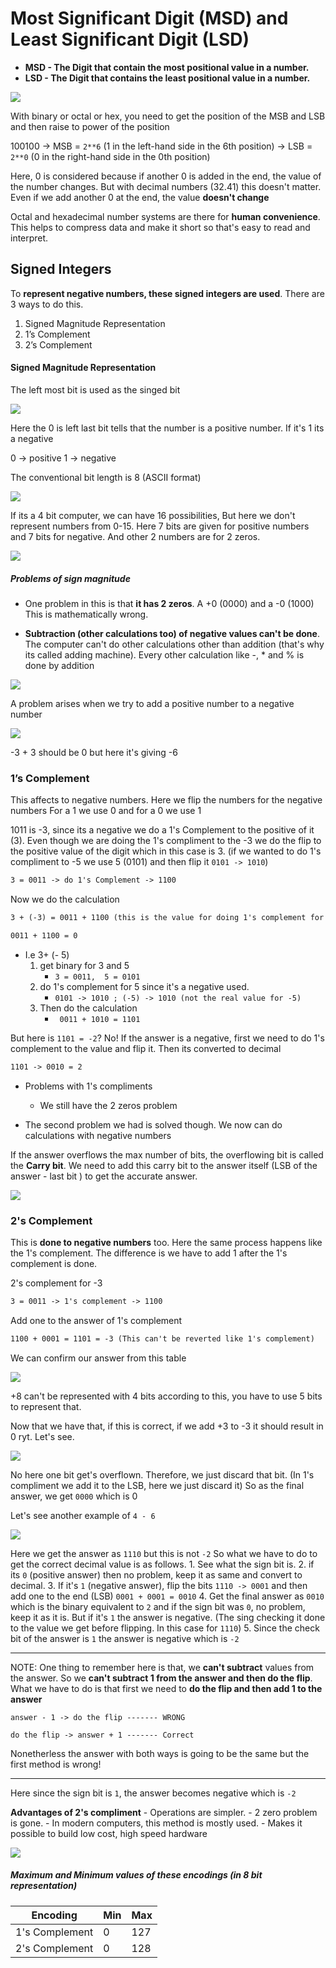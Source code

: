 
# Most Significant Digit (MSD) and Least Significant Digit (LSD)


- **MSD - The Digit that contain the most positional value in a number.** 
- **LSD - The Digit that contains the least positional value in a number.**

![](../../../assets/Images%201/Pasted%20image%2020220903124702.png)

With binary or octal or hex, you need to get the position of the MSB and LSB and then raise to power of the position

100100 
	-> MSB = `2**6` (1 in the left-hand side in the 6th position)
	-> LSB = `2**0` (0 in the right-hand side in the 0th position)

Here, 0 is considered because if another 0 is added in the end, the value of the number changes. But with decimal numbers (32.41) this doesn't matter. Even if we add another 0 at the end, the value **doesn't change**

Octal and hexadecimal number systems are there for **human convenience**. This helps to compress data and make it short so that's easy to read and interpret. 


## Signed Integers

To **represent negative numbers, these signed integers are used**. There are 3 ways to do this.
1. Signed Magnitude Representation
2.  1’s Complement
3. 2’s Complement


#### Signed Magnitude Representation

The left most bit is used as the singed bit

![](../../../assets/Images%201/Pasted%20image%2020220903130345.png)

Here the 0 is left last bit tells that the number is a positive number. If it's 1 its a negative

0 -> positive
1 -> negative

The conventional bit length is 8 (ASCII format)

![](../../../assets/Images%201/Pasted%20image%2020220903130515.png)

If its a 4 bit computer, we can have 16 possibilities, But here we don't represent numbers from 0-15. Here 7 bits are given for positive numbers and 7 bits for negative. And other 2 numbers are for 2 zeros.

![](../../../assets/Images%201/Pasted%20image%2020220903130941.png)

##### Problems of sign magnitude
- One problem in this is that **it has 2 zeros**. A +0 (0000) and a -0 (1000) This is mathematically wrong.

- **Subtraction (other calculations too) of negative values can't be done**. The computer can't do other calculations other than addition (that's why its called adding machine). Every other calculation like -, * and % is done by addition

![](../../../assets/Images%201/Pasted%20image%2020220903131305.png)

A problem arises when we try to add a positive number to a negative number

![](../../../assets/Images%201/Pasted%20image%2020220903131419.png)

-3 + 3 should be 0 but here it's giving -6

### 1’s Complement

This affects to negative numbers. Here we flip the numbers for the negative numbers
For a 1 we use 0 and for a 0 we use 1

1011 is -3, since its a negative we do a 1's Complement  to the positive of it (3). Even though we are doing the 1's compliment to the -3 we do the flip to the positive value of the digit which in this case is 3. (if we wanted to do 1's compliment to -5 we use 5 (0101) and then flip it `0101 -> 1010`)

```txt
3 = 0011 -> do 1's Complement -> 1100
```

Now we do the calculation

```txt
3 + (-3) = 0011 + 1100 (this is the value for doing 1's complement for 3) 

0011 + 1100 = 0
```

- I.e 3+ (- 5) 
	1. get binary for 3 and 5
		- `3 = 0011,  5 = 0101`
	2. do 1's complement for 5 since it's a negative used.
		 - `0101 -> 1010 ; (-5) -> 1010 (not the real value for -5)`
	3. Then do the calculation
		 - ` 0011 + 1010 = 1101`

But here is `1101 = -2`? No! If  the answer is a negative, first we need to do 1's complement to the value and flip it. Then its converted to decimal

```txt
1101 -> 0010 = 2
```

- Problems with 1's compliments
	- We still have the 2 zeros problem

- The second problem we had is solved though. We now can do calculations with negative numbers

If the answer overflows the max number of bits, the overflowing bit is called the **Carry bit**. We need to add this carry bit to the answer itself (LSB of the answer - last bit ) to get the accurate answer.

![](../../../assets/Images%201/Pasted%20image%2020220907105830.png)

### 2's Complement 

This is **done to negative numbers** too. Here the same process happens like the 1's complement. The difference is we have to add 1 after the 1's complement is done.

2's complement for -3
```txt
3 = 0011 -> 1's complement -> 1100
```

Add one to the answer of 1's complement

```txt
1100 + 0001 = 1101 = -3 (This can't be reverted like 1's complement)
```

We can confirm our answer from this table

![](../../../assets/Images%201/Pasted%20image%2020220910121658.png)

+8 can't be represented with 4 bits according to this, you have to use 5 bits to represent that.

Now that we have that, if this is correct, if we add +3 to -3 it should result in 0 ryt. Let's see.

![](/IT/Images/Pasted%20image%2020220910122102.png|300)

No here one bit get's overflown. Therefore, we just discard that bit. (In 1's compliment we add it to the LSB, here we just discard it) So as the final answer, we get `0000` which is 0

Let's see another example of `4 - 6`

![](../../../assets/Images%201/Pasted%20image%2020220910122631.png)

Here we get the answer as `1110` but this is not `-2` So what we have to do to get the correct decimal value is as follows.
	1. See what the sign bit is.
	2. if its `0` (positive answer) then no problem, keep it as same and convert to decimal. 
	3. If it's `1` (negative answer), flip the bits `1110 -> 0001` and then add one to the end (LSB) `0001 + 0001 = 0010`
	4. Get the final answer as `0010` which is the binary equivalent to `2`  and if the sign bit was `0`, no problem, keep it as it is. But if it's `1` the answer is negative. (The sing checking it done to the value we get before flipping. In this case for `1110`)
	5. Since the check bit of the answer is `1`  the answer is negative which is `-2`

---
NOTE: One thing to remember here is that, we **can't subtract** values from the answer. So we **can't subtract 1 from the answer and then do the flip**. What we have to do is that first we need to **do the flip and then add 1 to the answer**

```
answer - 1 -> do the flip ------- WRONG

do the flip -> answer + 1 ------- Correct
```

Nonetherless the answer with both ways is going to be the same but the first method is wrong!

---
Here since the sign bit is `1`, the answer becomes negative which is `-2`

**Advantages of 2's compliment**
	- Operations are simpler.
	- 2 zero problem is gone.
	- In modern computers, this method is mostly used.
	- Makes it possible to build low cost, high speed hardware

![](../../../assets/Images%201/Pasted%20image%2020220910124242.png)


##### Maximum and Minimum values of these encodings (in 8 bit representation)

| Encoding       | Min  | Max |
| -------------- | ---- | --- |
| 1's Complement | 0 | 127 |
| 2's Complement | 0| 128 | 

